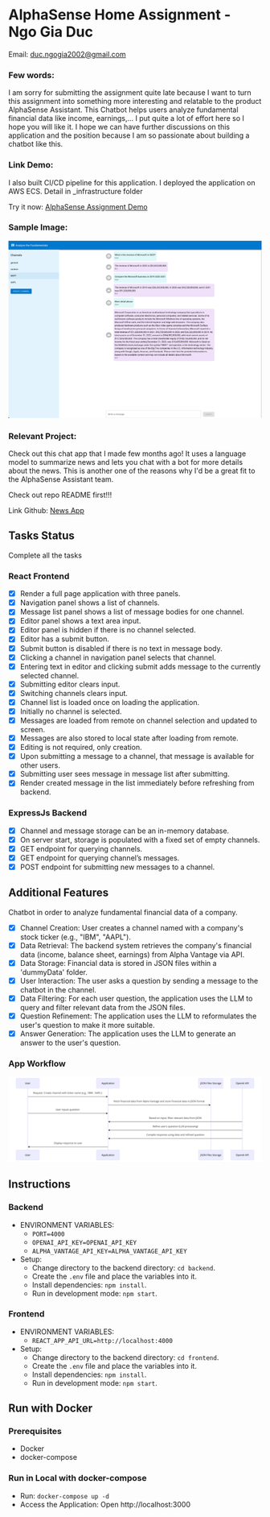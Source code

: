 # AlphaSense Home Assignment - Ngo Gia Duc

Email: duc.ngogia2002@gmail.com

### Few words:
I am sorry for submitting the assignment quite late because I want to turn this assignment into something more interesting and relatable to the product AlphaSense Assistant. This Chatbot helps users analyze fundamental financial data like income, earnings,... I put quite a lot of effort here so I hope you will like it. I hope we can have further discussions on this application and the position because I am so passionate about building a chatbot like this.

### Link Demo:
I also built CI/CD pipeline for this application. I deployed the application on AWS ECS. Detail in _infrastructure folder

Try it now: [AlphaSense Assignment Demo](http://ecsclu-chata-sqcmtc8ivsc7-626708928.eu-west-1.elb.amazonaws.com/)

### Sample Image:
![chat_app_workflow.png](chat_app_interface.png)

### Relevant Project:
Check out this chat app that I made few months ago! It uses a language model to summarize news and lets you chat with a bot for more details about the news. This is another one of the reasons why I'd be a great fit to the AlphaSense Assistant team.

Check out repo README first!!!

Link Github: [News App](https://github.com/DwcQuocXa/OpenAI-news-app)

## Tasks Status
Complete all the tasks

### React Frontend
- [x] Render a full page application with three panels.
- [x] Navigation panel shows a list of channels.
- [x] Message list panel shows a list of message bodies for one channel.
- [x] Editor panel shows a text area input.
- [x] Editor panel is hidden if there is no channel selected.
- [x] Editor has a submit button.
- [x] Submit button is disabled if there is no text in message body.
- [x] Clicking a channel in navigation panel selects that channel.
- [x] Entering text in editor and clicking submit adds message to the currently selected channel.
- [x] Submitting editor clears input.
- [x] Switching channels clears input.
- [x] Channel list is loaded once on loading the application.
- [x] Initially no channel is selected.
- [x] Messages are loaded from remote on channel selection and updated to screen.
- [x] Messages are also stored to local state after loading from remote.
- [x] Editing is not required, only creation.
- [x] Upon submitting a message to a channel, that message is available for other users.
- [x] Submitting user sees message in message list after submitting.
- [x] Render created message in the list immediately before refreshing from backend.

### ExpressJs Backend
- [x] Channel and message storage can be an in-memory database.
- [x] On server start, storage is populated with a fixed set of empty channels.
- [x] GET endpoint for querying channels.
- [x] GET endpoint for querying channel’s messages.
- [x] POST endpoint for submitting new messages to a channel.

## Additional Features
Chatbot in order to analyze fundamental financial data of a company.
- [x] Channel Creation: User creates a channel named with a company's stock ticker (e.g., "IBM", "AAPL").
- [x] Data Retrieval: The backend system retrieves the company's financial data (income, balance sheet, earnings) from Alpha Vantage via API.
- [x] Data Storage: Financial data is stored in JSON files within a 'dummyData' folder.
- [x] User Interaction: The user asks a question by sending a message to the chatbot in the channel.
- [x] Data Filtering: For each user question, the application uses the LLM to query and filter relevant data from the JSON files.
- [x] Question Refinement: The application uses the LLM to reformulates the user's question to make it more suitable.
- [x] Answer Generation: The application uses the LLM to generate an answer to the user's question.

### App Workflow
![chat_app_workflow.png](chat_app_workflow.png)


## Instructions

### Backend
- ENVIRONMENT VARIABLES:
    - `PORT=4000`
    - `OPENAI_API_KEY=OPENAI_API_KEY`
    - `ALPHA_VANTAGE_API_KEY=ALPHA_VANTAGE_API_KEY`
- Setup:
    - Change directory to the backend directory: `cd backend`.
    - Create the `.env` file and place the variables into it.
    - Install dependencies: `npm install`.
    - Run in development mode: `npm start`.

### Frontend
- ENVIRONMENT VARIABLES:
    - `REACT_APP_API_URL=http://localhost:4000`
- Setup:
    - Change directory to the backend directory: `cd frontend`.
    - Create the `.env` file and place the variables into it.
    - Install dependencies: `npm install`.
    - Run in development mode: `npm start`.

## Run with Docker

### Prerequisites
- Docker
- docker-compose

### Run in Local with docker-compose
- Run: `docker-compose up -d`
- Access the Application: Open http://localhost:3000


